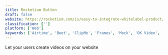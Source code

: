 ```yaml
---
title: Rocketium Button
draft: false 
website: https://rocketium.com/is/easy-to-integrate-whitelabel-product/
classification: ['']
platform: ['Web']
keywords: ['Airtime', 'Beet', 'ClipMe', 'Frames', 'Mock', 'OK Video', 'Remark', 'Reveal.js', 'Rocketium Workspace', 'ScreenFlow', 'Smart Mob', 'Squad', 'Uscreen', 'Video Montage Maker', 'Visionn', 'Wave.video Button', 'WePop', 'cinema8']
---
```

Let your users create videos on your website